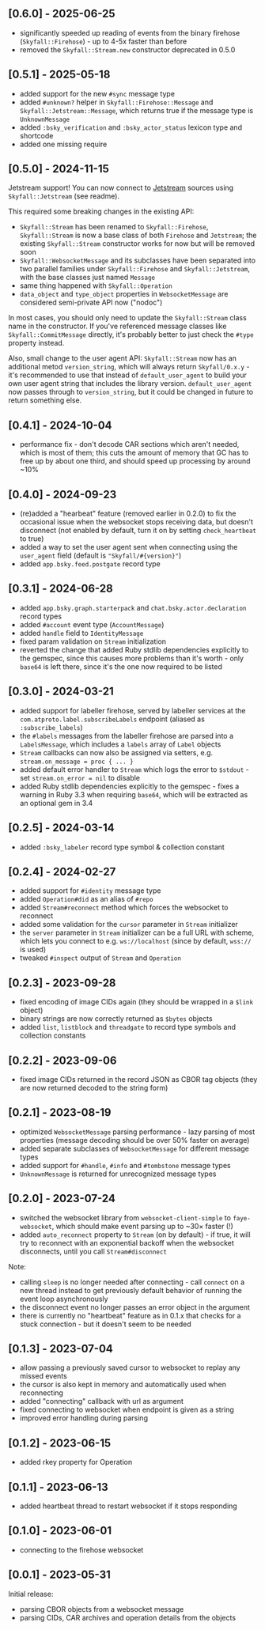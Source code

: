 ## [0.6.0] - 2025-06-25

- significantly speeded up reading of events from the binary firehose (`Skyfall::Firehose`) - up to 4-5x faster than before
- removed the `Skyfall::Stream.new` constructor deprecated in 0.5.0

## [0.5.1] - 2025-05-18

- added support for the new `#sync` message type
- added `#unknown?` helper in `Skyfall::Firehose::Message` and `Skyfall::Jetstream::Message`, which returns true if the message type is `UnknownMessage`
- added `:bsky_verification` and `:bsky_actor_status` lexicon type and shortcode
- added one missing require

## [0.5.0] - 2024-11-15

Jetstream support! You can now connect to [Jetstream](https://github.com/bluesky-social/jetstream) sources using `Skyfall::Jetstream` (see readme).

This required some breaking changes in the existing API:

- `Skyfall::Stream` has been renamed to `Skyfall::Firehose`, `Skyfall::Stream` is now a base class of both `Firehose` and `Jetstream`; the existing `Skyfall::Stream` constructor works for now but will be removed soon
- `Skyfall::WebsocketMessage` and its subclasses have been separated into two parallel families under `Skyfall::Firehose` and `Skyfall::Jetstream`, with the base classes just named `Message`
- same thing happened with `Skyfall::Operation`
- `data_object` and `type_object` properties in `WebsocketMessage` are considered semi-private API now ("nodoc")

In most cases, you should only need to update the `Skyfall::Stream` class name in the constructor. If you've referenced message classes like `Skyfall::CommitMessage` directly, it's probably better to just check the `#type` property instead.

Also, small change to the user agent API: `Skyfall::Stream` now has an additional metod `version_string`, which will always return `Skyfall/0.x.y` - it's recommended to use that instead of `default_user_agent` to build your own user agent string that includes the library version. `default_user_agent` now passes through to `version_string`, but it could be changed in future to return something else.

## [0.4.1] - 2024-10-04

- performance fix - don't decode CAR sections which aren't needed, which is most of them; this cuts the amount of memory that GC has to free up by about one third, and should speed up processing by around ~10%

## [0.4.0] - 2024-09-23

- (re)added a "hearbeat" feature (removed earlier in 0.2.0) to fix the occasional issue when the websocket stops receiving data, but doesn't disconnect (not enabled by default, turn it on by setting `check_heartbeat` to true)
- added a way to set the user agent sent when connecting using the `user_agent` field (default is `"Skyfall/#{version}"`)
- added `app.bsky.feed.postgate` record type

## [0.3.1] - 2024-06-28

- added `app.bsky.graph.starterpack` and `chat.bsky.actor.declaration` record types
- added `#account` event type (`AccountMessage`)
- added `handle` field to `IdentityMessage`
- fixed param validation on `Stream` initialization
- reverted the change that added Ruby stdlib dependencies explicitly to the gemspec, since this causes more problems than it's worth - only `base64` is left there, since it's the one now required to be listed

## [0.3.0] - 2024-03-21

- added support for labeller firehose, served by labeller services at the `com.atproto.label.subscribeLabels` endpoint (aliased as `:subscribe_labels`)
- the `#labels` messages from the labeller firehose are parsed into a `LabelsMessage`, which includes a `labels` array of `Label` objects
- `Stream` callbacks can now also be assigned via setters, e.g. `stream.on_message = proc { ... }`
- added default error handler to `Stream` which logs the error to `$stdout` - set `stream.on_error = nil` to disable
- added Ruby stdlib dependencies explicitly to the gemspec - fixes a warning in Ruby 3.3 when requiring `base64`, which will be extracted as an optional gem in 3.4

## [0.2.5] - 2024-03-14

- added `:bsky_labeler` record type symbol & collection constant

## [0.2.4] - 2024-02-27

- added support for `#identity` message type
- added `Operation#did` as an alias of `#repo`
- added `Stream#reconnect` method which forces the websocket to reconnect
- added some validation for the `cursor` parameter in `Stream` initializer
- the `server` parameter in `Stream` initializer can be a full URL with scheme, which lets you connect to e.g. `ws://localhost` (since by default, `wss://` is used)
- tweaked `#inspect` output of `Stream` and `Operation`

## [0.2.3] - 2023-09-28

- fixed encoding of image CIDs again (they should be wrapped in a `$link` object)
- binary strings are now correctly returned as `$bytes` objects
- added `list`, `listblock` and `threadgate` to record type symbols and collection constants

## [0.2.2] - 2023-09-06

- fixed image CIDs returned in the record JSON as CBOR tag objects (they are now returned decoded to the string form)

## [0.2.1] - 2023-08-19

- optimized `WebsocketMessage` parsing performance - lazy parsing of most properties (message decoding should be over 50% faster on average)
- added separate subclasses of `WebsocketMessage` for different message types
- added support for `#handle`, `#info` and `#tombstone` message types
- `UnknownMessage` is returned for unrecognized message types

## [0.2.0] - 2023-07-24

- switched the websocket library from `websocket-client-simple` to `faye-websocket`, which should make event parsing up to ~30× faster (!)
- added `auto_reconnect` property to `Stream` (on by default) - if true, it will try to reconnect with an exponential backoff when the websocket disconnects, until you call `Stream#disconnect`

Note:

- calling `sleep` is no longer needed after connecting - call `connect` on a new thread instead to get previously default behavior of running the event loop asynchronously
- the disconnect event no longer passes an error object in the argument
- there is currently no "heartbeat" feature as in 0.1.x that checks for a stuck connection - but it doesn't seem to be needed

## [0.1.3] - 2023-07-04

- allow passing a previously saved cursor to websocket to replay any missed events
- the cursor is also kept in memory and automatically used when reconnecting
- added "connecting" callback with url as argument
- fixed connecting to websocket when endpoint is given as a string
- improved error handling during parsing

## [0.1.2] - 2023-06-15

- added rkey property for Operation

## [0.1.1] - 2023-06-13

- added heartbeat thread to restart websocket if it stops responding

## [0.1.0] - 2023-06-01

- connecting to the firehose websocket

## [0.0.1] - 2023-05-31

Initial release:

- parsing CBOR objects from a websocket message
- parsing CIDs, CAR archives and operation details from the objects
